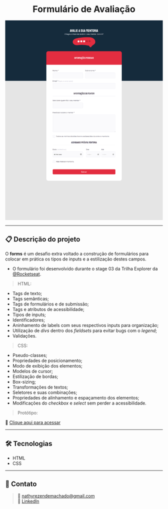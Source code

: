 <h1 align="center">Formulário de Avaliação</h1>

![Imagem da página desenvolvida](./.github/preview-forms.png)

<hr>

## 📋 Descrição do projeto

O <strong>forms</strong> é um desafio extra voltado a construção de formulários para colocar em prática os tipos de inputs e a estilização destes campos. 

- O formulário foi desenvolvido durante o stage 03 da Trilha Explorer da <a href="https://www.rocketseat.com.br/">@Rocketseat</a>.

> HTML:
- Tags de texto;
- Tags semânticas;
- Tags de formulários e de submissão;
- Tags e atributos de acessibilidade;
- Tipos de inputs;
- Identificadores;
- Aninhamento de labels com seus respectivos inputs para organização;
- Utilização de <em>divs</em> dentro dos <em>fieldsets</em> para evitar bugs com o <em>legend</em>;
- Validações.
 
> CSS:
- Pseudo-classes;
- Propriedades de posicionamento; 
- Modo de exibição dos elementos;
- Modelos de cursor;
- Estilização de bordas;
- Box-sizing;
- Transformações de textos;
- Seletores e suas combinações;
- Propriedades de alinhamento e espaçamento dos elementos;
- Modificações do <em>checkbox</em> e <em>select</em> sem perder a acessibilidade.

> Protótipo:

🔗 [Clique aqui para acessar](https://nathxrz.github.io/TrilhaExplorer-forms-3/)
 
<hr>

## 🛠️ Tecnologias
- HTML
- CSS

<hr>

## 📩 Contato
> 📧 nathyrezendemachado@gmail.com <br>
> 💼 <a href="https://www.linkedin.com/in/nathalia-machado-021b1b230/"> LinkedIn</a> <br>

    